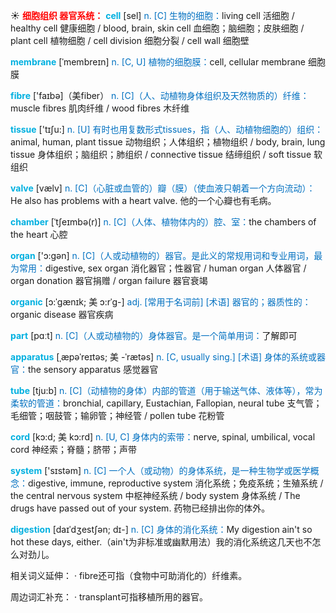 ☀ <font color="red">**细胞组织 器官系统：**</font>
<font color="sky blue">**cell**</font> [sel] 
<font color="#0070c0">n. [C] 生物的细胞：</font>living cell 活细胞 / healthy cell 健康细胞 / blood, brain, skin cell 血细胞；脑细胞；皮肤细胞 / plant cell 植物细胞 / cell division 细胞分裂 / cell wall 细胞壁
           
<font color="sky blue">**membrane**</font> [ˈmembreɪn]
<font color="#0070c0">n. [C, U] 植物的细胞膜：</font>cell, cellular membrane 细胞膜

<font color="sky blue">**fibre**</font> ['faɪbə]（美fiber）
<font color="#0070c0">n. [C]（人、动植物身体组织及天然物质的）纤维：</font>muscle fibres 肌肉纤维 / wood fibres 木纤维

<font color="sky blue">**tissue**</font> ['tɪʃu:] 
<font color="#0070c0">n. [U] 有时也用复数形式tissues，指（人、动植物细胞的）组织：</font>animal, human, plant tissue 动物组织；人体组织；植物组织 / body, brain, lung tissue 身体组织；脑组织；肺组织 / connective tissue 结缔组织 / soft tissue 软组织
           
<font color="sky blue">**valve**</font> [vælv]
<font color="#0070c0">n. [C]（心脏或血管的）瓣（膜）（使血液只朝着一个方向流动）：</font>He also has problems with a heart valve. 他的一个心瓣也有毛病。
           
<font color="sky blue">**chamber**</font> [ˈtʃeɪmbə(r)]
<font color="#0070c0">n. [C]（人体、植物体内的）腔、室：</font>the chambers of the heart 心腔

<font color="sky blue">**organ**</font> ['ɔ:ɡən] 
<font color="#0070c0">n. [C]（人或动植物的）器官。是此义的常规用词和专业用词，最为常用：</font>digestive, sex organ 消化器官；性器官 / human organ 人体器官 / organ donation 器官捐赠 / organ failure 器官衰竭
           
<font color="sky blue">**organic**</font> [ɔ:ˈgænɪk; 美 ɔ:rˈg-]
<font color="#0070c0">adj. [常用于名词前] [术语] 器官的；器质性的：</font>organic disease 器官疾病

<font color="sky blue">**part**</font> [pɑːt] 
<font color="#0070c0">n. [C]（人或动植物的）身体器官。是一个简单用词：</font>了解即可

<font color="sky blue">**apparatus**</font> [ˌæpəˈreɪtəs; 美 -ˈrætəs]
<font color="#0070c0">n. [C, usually sing.] [术语] 身体的系统或器官：</font>the sensory apparatus 感觉器官

<font color="sky blue">**tube**</font> [tju:b] 
<font color="#0070c0">n. [C]（动植物的身体）内部的管道（用于输送气体、液体等），常为柔软的管道：</font>bronchial, capillary, Eustachian, Fallopian, neural tube 支气管；毛细管；咽鼓管；输卵管；神经管 / pollen tube 花粉管
                      
<font color="sky blue">**cord**</font> [kɔ:d; 美 kɔ:rd]
<font color="#0070c0">n. [U, C] 身体内的索带：</font>nerve, spinal, umbilical, vocal cord 神经索；脊髓；脐带；声带

<font color="sky blue">**system**</font> ['sɪstəm] 
<font color="#0070c0">n. [C] 一个人（或动物）的身体系统，是一种生物学或医学概念：</font>digestive, immune, reproductive system 消化系统；免疫系统；生殖系统 / the central nervous system 中枢神经系统 / body system 身体系统 / The drugs have passed out of your system. 药物已经排出你的体外。

<font color="sky blue">**digestion**</font> [daɪˈdʒestʃən; dɪ-]
<font color="#0070c0">n. [C] 身体的消化系统：</font>My digestion ain't so hot these days, either.（ain't为非标准或幽默用法）我的消化系统这几天也不怎么对劲儿。

相关词义延伸：
· fibre还可指（食物中可助消化的）纤维素。

周边词汇补充：
· transplant可指移植所用的器官。